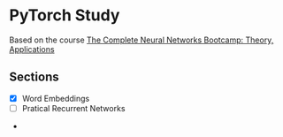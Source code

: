 # PyTorch Study

Based on the course [
The Complete Neural Networks Bootcamp: Theory, Applications
](https://www.udemy.com/course/the-complete-neural-networks-bootcamp-theory-applications/)

## Sections

- [X] Word Embeddings
- [ ] Pratical Recurrent Networks
- 